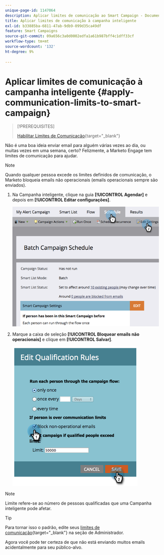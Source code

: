 ```yaml
---
unique-page-id: 1147064
description: Aplicar limites de comunicação ao Smart Campaign - Documentação do Marketo - Documentação do produto
title: Aplicar limites de comunicação à campanha inteligente
exl-id: b33885ba-6811-47ab-9db9-099d35ca49df
feature: Smart Campaigns
source-git-commit: 09a656c3a0d0002edfa1a61b987bff4c1dff33cf
workflow-type: tm+mt
source-wordcount: '132'
ht-degree: 9%

---
```


# Aplicar limites de comunicação à campanha inteligente {#apply-communication-limits-to-smart-campaign}

>[!PREREQUISITES]
>
>[Habilitar Limites de Comunicação](/help/marketo/product-docs/administration/email-setup/enable-communication-limits.md){target="_blank"}

Não é uma boa ideia enviar email para alguém várias vezes ao dia, ou muitas vezes em uma semana, certo? Felizmente, a Marketo Engage tem limites de comunicação para ajudar.

>[!NOTE]
>
>Quando qualquer pessoa excede os limites definidos de comunicação, o Marketo bloqueia emails não operacionais (emails operacionais sempre são enviados).

1. Na Campanha inteligente, clique na guia **[!UICONTROL Agendar]** e depois em **[!UICONTROL Editar configurações]**.

   ![](assets/apply-communication-limits-to-smart-campaign-1.png)

1. Marque a caixa de seleção **[!UICONTROL Bloquear emails não operacionais]** e clique em **[!UICONTROL Salvar]**.

   ![](assets/apply-communication-limits-to-smart-campaign-2.png)

>[!NOTE]
>
>Limite refere-se ao número de pessoas qualificadas que uma Campanha inteligente pode afetar.

>[!TIP]
>
>Para tornar isso o padrão, edite seus [limites de comunicação](/help/marketo/product-docs/administration/email-setup/enable-communication-limits.md){target="_blank"} na seção de Administrador.

Agora você pode ter certeza de que não está enviando muitos emails acidentalmente para seu público-alvo.
